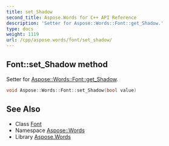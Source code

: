 ```yaml
---
title: set_Shadow
second_title: Aspose.Words for C++ API Reference
description: 'Setter for Aspose::Words::Font::get_Shadow.'
type: docs
weight: 1119
url: /cpp/aspose.words/font/set_shadow/
---
```

## Font::set_Shadow method


Setter for [Aspose::Words::Font::get_Shadow](../get_shadow/).

```cpp
void Aspose::Words::Font::set_Shadow(bool value)
```

## See Also

* Class [Font](../)
* Namespace [Aspose::Words](../../)
* Library [Aspose.Words](../../../)

